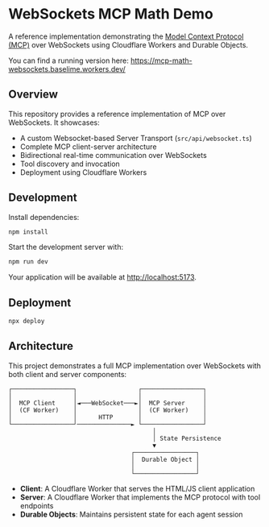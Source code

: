 # WebSockets MCP Math Demo

A reference implementation demonstrating the [Model Context Protocol (MCP)](https://modelcontextprotocol.io/) over WebSockets using Cloudflare Workers and Durable Objects.

You can find a running version here: https://mcp-math-websockets.baselime.workers.dev/

## Overview

This repository provides a reference implementation of MCP over WebSockets. It showcases:

- A custom Websocket-based Server Transport (`src/api/websocket.ts`)
- Complete MCP client-server architecture
- Bidirectional real-time communication over WebSockets
- Tool discovery and invocation
- Deployment using Cloudflare Workers

## Development

Install dependencies:

```bash
npm install
```

Start the development server with:

```bash
npm run dev
```

Your application will be available at [http://localhost:5173](http://localhost:5173).

## Deployment

```bash
npx deploy
```

## Architecture

This project demonstrates a full MCP implementation over WebSockets with both client and server components:

```
┌─────────────────┐                 ┌─────────────────┐
│                 │                 │                 │
│  MCP Client     │◄───WebSocket───►│  MCP Server     │
│  (CF Worker)    │                 │  (CF Worker)    │
│                 │      HTTP       │                 │
└─────────────────┘───────────────► └─────────────────┘
                                        │
                                        │ State Persistence
                                        ▼
                                  ┌─────────────────┐
                                  │  Durable Object │
                                  │                 │
                                  └─────────────────┘
```

- **Client**: A Cloudflare Worker that serves the HTML/JS client application
- **Server**: A Cloudflare Worker that implements the MCP protocol with tool endpoints
- **Durable Objects**: Maintains persistent state for each agent session




